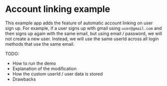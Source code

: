 # Account linking example

This example app adds the feature of automatic account linking on user sign up. For example, if a user signs up with gmail using `user@gmail.com` and then signs up again with the same email, but using email / password, we will not create a new user. Instead, we will use the same userId across all login methods that use the same email.

TODO:

-   How to run the demo
-   Explanation of the modification
-   How the custom userId / user data is stored
-   Drawbacks
